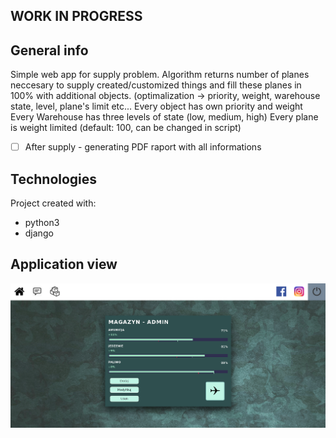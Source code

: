 ## WORK IN PROGRESS

## General info
Simple web app for supply problem.
Algorithm returns number of planes neccesary to supply created/customized things and fill these planes in 100% with additional objects. (optimalization -> priority, weight, warehouse state, level, plane's limit etc... 
Every object has own priority and weight  
Every Warehouse has three levels of state (low, medium, high)
Every plane is weight limited (default: 100, can be changed in script)

- [ ] After supply - generating PDF raport with all informations

## Technologies
Project created with:
* python3
* django

## Application view
![Application](supply.png)


